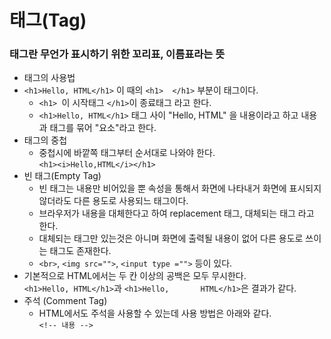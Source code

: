 # 태그(Tag)
### 태그란 무언가 표시하기 위한 꼬리표, 이름표라는 뜻
- 태그의 사용법
- ```<h1>Hello, HTML</h1>``` 이 때의 ```<h1>  </h1>``` 부분이 태그이다.
  - ```<h1> ```이 시작태그 ```</h1>```이 종료태그 라고 한다.
  - ```<h1>Hello, HTML</h1>``` 태그 사이 "Hello, HTML" 을 내용이라고 하고 내용과 태그를 묶어 "요소"라고 한다.
- 태그의 중첩
  - 중첩시에 바깥쪽 태그부터 순서대로 나와야 한다.<br>
  ```<h1><i>Hello,HTML</i></h1>```
- 빈 태그(Empty Tag)
  - 빈 태그는 내용만 비어있을 뿐 속성을 통해서 화면에 나타내거 화면에 표시되지 않더라도 다른 용도로 사용되느 태그이다.
  - 브라우저가 내용을 대체한다고 하여 replacement 태그, 대체되는 태그 라고 한다.
  - 대체되는 태그만 있는것은 아니며 화면에 출력될 내용이 없어 다른 용도로 쓰이는 태그도 존재한다.<br>
  - ```<br>```, ```<img src="">```, ```<input type ="">``` 등이 있다.
- 기본적으로 HTML에서는 두 칸 이상의 공백은 모두 무시한다.<br>
  ```<h1>Hello, HTML</h1>```과 ```<h1>Hello,       HTML</h1>```은 결과가 같다.
- 주석 (Comment Tag)
  - HTML에서도 주석을 사용할 수 있는데 사용 방법은 아래와 같다.<br>
  ```<!-- 내용 -->```